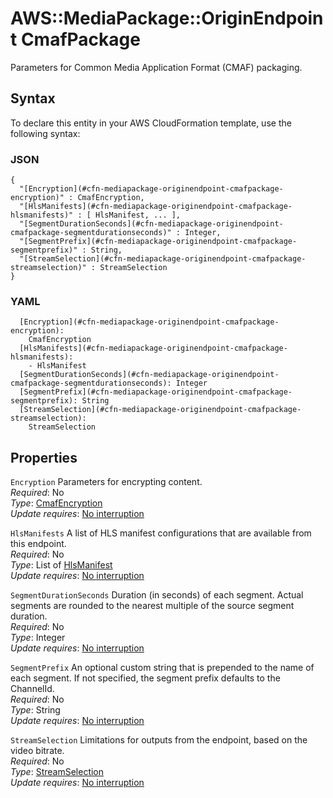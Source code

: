 # AWS::MediaPackage::OriginEndpoint CmafPackage<a name="aws-properties-mediapackage-originendpoint-cmafpackage"></a>

Parameters for Common Media Application Format \(CMAF\) packaging\.

## Syntax<a name="aws-properties-mediapackage-originendpoint-cmafpackage-syntax"></a>

To declare this entity in your AWS CloudFormation template, use the following syntax:

### JSON<a name="aws-properties-mediapackage-originendpoint-cmafpackage-syntax.json"></a>

```
{
  "[Encryption](#cfn-mediapackage-originendpoint-cmafpackage-encryption)" : CmafEncryption,
  "[HlsManifests](#cfn-mediapackage-originendpoint-cmafpackage-hlsmanifests)" : [ HlsManifest, ... ],
  "[SegmentDurationSeconds](#cfn-mediapackage-originendpoint-cmafpackage-segmentdurationseconds)" : Integer,
  "[SegmentPrefix](#cfn-mediapackage-originendpoint-cmafpackage-segmentprefix)" : String,
  "[StreamSelection](#cfn-mediapackage-originendpoint-cmafpackage-streamselection)" : StreamSelection
}
```

### YAML<a name="aws-properties-mediapackage-originendpoint-cmafpackage-syntax.yaml"></a>

```
  [Encryption](#cfn-mediapackage-originendpoint-cmafpackage-encryption): 
    CmafEncryption
  [HlsManifests](#cfn-mediapackage-originendpoint-cmafpackage-hlsmanifests): 
    - HlsManifest
  [SegmentDurationSeconds](#cfn-mediapackage-originendpoint-cmafpackage-segmentdurationseconds): Integer
  [SegmentPrefix](#cfn-mediapackage-originendpoint-cmafpackage-segmentprefix): String
  [StreamSelection](#cfn-mediapackage-originendpoint-cmafpackage-streamselection): 
    StreamSelection
```

## Properties<a name="aws-properties-mediapackage-originendpoint-cmafpackage-properties"></a>

`Encryption`  <a name="cfn-mediapackage-originendpoint-cmafpackage-encryption"></a>
Parameters for encrypting content\.  
*Required*: No  
*Type*: [CmafEncryption](aws-properties-mediapackage-originendpoint-cmafencryption.md)  
*Update requires*: [No interruption](https://docs.aws.amazon.com/AWSCloudFormation/latest/UserGuide/using-cfn-updating-stacks-update-behaviors.html#update-no-interrupt)

`HlsManifests`  <a name="cfn-mediapackage-originendpoint-cmafpackage-hlsmanifests"></a>
A list of HLS manifest configurations that are available from this endpoint\.  
*Required*: No  
*Type*: List of [HlsManifest](aws-properties-mediapackage-originendpoint-hlsmanifest.md)  
*Update requires*: [No interruption](https://docs.aws.amazon.com/AWSCloudFormation/latest/UserGuide/using-cfn-updating-stacks-update-behaviors.html#update-no-interrupt)

`SegmentDurationSeconds`  <a name="cfn-mediapackage-originendpoint-cmafpackage-segmentdurationseconds"></a>
Duration \(in seconds\) of each segment\. Actual segments are rounded to the nearest multiple of the source segment duration\.  
*Required*: No  
*Type*: Integer  
*Update requires*: [No interruption](https://docs.aws.amazon.com/AWSCloudFormation/latest/UserGuide/using-cfn-updating-stacks-update-behaviors.html#update-no-interrupt)

`SegmentPrefix`  <a name="cfn-mediapackage-originendpoint-cmafpackage-segmentprefix"></a>
An optional custom string that is prepended to the name of each segment\. If not specified, the segment prefix defaults to the ChannelId\.  
*Required*: No  
*Type*: String  
*Update requires*: [No interruption](https://docs.aws.amazon.com/AWSCloudFormation/latest/UserGuide/using-cfn-updating-stacks-update-behaviors.html#update-no-interrupt)

`StreamSelection`  <a name="cfn-mediapackage-originendpoint-cmafpackage-streamselection"></a>
Limitations for outputs from the endpoint, based on the video bitrate\.  
*Required*: No  
*Type*: [StreamSelection](aws-properties-mediapackage-originendpoint-streamselection.md)  
*Update requires*: [No interruption](https://docs.aws.amazon.com/AWSCloudFormation/latest/UserGuide/using-cfn-updating-stacks-update-behaviors.html#update-no-interrupt)